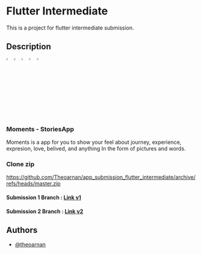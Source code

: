 # Flutter Intermediate
This is a project for flutter intermediate submission.

## Description
<img src="https://cdn-icons-png.flaticon.com/512/541/541415.png"  width="4%" height="4%"><img src="https://cdn-icons-png.flaticon.com/512/541/541415.png"  width="4%" height="4%"><img src="https://cdn-icons-png.flaticon.com/512/541/541415.png"  width="4%" height="4%"><img src="https://cdn-icons-png.flaticon.com/512/541/541415.png"  width="4%" height="4%"><img src="https://cdn-icons-png.flaticon.com/512/541/541415.png"  width="4%" height="4%">

### Moments - StoriesApp
Moments is a app for you to show your feel about journey, experience, expresion, love, belived, and anything In the form of pictures and words.

### Clone zip
https://github.com/Theoarnan/app_submission_flutter_intermediate/archive/refs/heads/master.zip

#### Submission 1 Branch : [Link v1](https://github.com/Theoarnan/app_submission_flutter_intermediate/tree/feature/submission_1_flutter_intermediate)

#### Submission 2 Branch : [Link v2](https://github.com/Theoarnan/app_submission_flutter_intermediate/tree/feature/submission_2_flutter_intermediate)

## Authors
- [@theoarnan](https://www.github.com/theoarnan)
